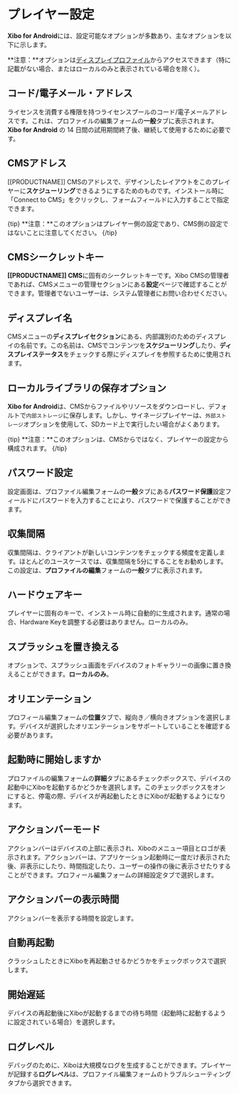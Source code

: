 <!--toc=android_install-->

# プレイヤー設定

**Xibo for Android**には、設定可能なオプションが多数あり、主なオプションを以下に示します。

**注意：**オプションは[ディスプレイプロファイル](/manual/ja/displays_settings.html)からアクセスできます（特に記載がない場合、またはローカルのみと表示されている場合を除く）。

## コード/電子メール・アドレス

ライセンスを消費する権限を持つライセンスプールのコード/電子メールアドレスです。これは、プロファイルの編集フォームの**一般**タブに表示されます。**Xibo for Android** の 14 日間の試用期間終了後、継続して使用するために必要です。

## CMSアドレス

[[PRODUCTNAME]] CMSのアドレスで、デザインしたレイアウトをこのプレイヤーに**スケジューリング**できるようにするためのものです。インストール時に「Connect to CMS」をクリックし、フォームフィールドに入力することで指定できます。

{tip}
**注意：**このオプションはプレイヤー側の設定であり、CMS側の設定ではないことに注意してください。
{/tip}

## CMSシークレットキー

**[[PRODUCTNAME]] CMS**に固有のシークレットキーです。Xibo CMSの管理者であれば、CMSメニューの管理セクションにある**設定**ページで確認することができます。管理者でないユーザーは、システム管理者にお問い合わせください。

## ディスプレイ名

CMSメニューの**ディスプレイセクション**にある、内部識別のためのディスプレイの名前です。この名前は、CMSでコンテンツを**スケジューリング**したり、**ディスプレイステータス**をチェックする際にディスプレイを参照するために使用されます。

## ローカルライブラリの保存オプション

**Xibo for Android**は、CMSからファイルやリソースをダウンロードし、デフォルトで`内部ストレージ`に保存します。しかし、サイネージプレイヤーは、`外部ストレージ`オプションを使用して、SDカード上で実行したい場合がよくあります。

{tip}
**注意：**このオプションは、CMSからではなく、プレイヤーの設定から構成されます。
{/tip}

## パスワード設定

設定画面は、プロファイル編集フォームの**一般**タブにある**パスワード保護**設定フィールドにパスワードを入力することにより、パスワードで保護することができます。

## 収集間隔

収集間隔は、クライアントが新しいコンテンツをチェックする頻度を定義します。ほとんどのユースケースでは、収集間隔を5分にすることをお勧めします。この設定は、**プロファイルの編集**フォームの**一般**タブに表示されます。

## ハードウェアキー

プレイヤーに固有のキーで、インストール時に自動的に生成されます。通常の場合、Hardware Keyを調整する必要はありません。ローカルのみ。

## スプラッシュを置き換える

オプションで、スプラッシュ画面をデバイスのフォトギャラリーの画像に置き換えることができます。**ローカルのみ**。

## オリエンテーション

プロフィール編集フォームの**位置**タブで、縦向き／横向きオプションを選択します。デバイスが選択したオリエンテーションをサポートしていることを確認する必要があります。

## 起動時に開始しますか

プロファイルの編集フォームの**詳細**タブにあるチェックボックスで、デバイスの起動中にXiboを起動するかどうかを選択します。このチェックボックスをオンにすると、停電の際、デバイスが再起動したときにXiboが起動するようになります。

## アクションバーモード

アクションバーはデバイスの上部に表示され、Xiboのメニュー項目とロゴが表示されます。アクションバーは、アプリケーション起動時に一度だけ表示された後、非表示にしたり、時間指定したり、ユーザーの操作の後に表示させたりすることができます。プロフィール編集フォームの詳細設定タブで選択します。

## アクションバーの表示時間

アクションバーを表示する時間を設定します。

## 自動再起動

クラッシュしたときにXiboを再起動させるかどうかをチェックボックスで選択します。

## 開始遅延

デバイスの再起動後にXiboが起動するまでの待ち時間（起動時に起動するように設定されている場合）を選択します。

## ログレベル
デバッグのために、Xiboは大規模なログを生成することができます。プレイヤーが記録する**ログレベル**は、プロファイル編集フォームのトラブルシューティングタブから選択できます。

